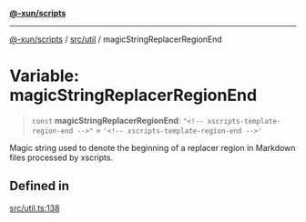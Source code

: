 [**@-xun/scripts**](../../../README.md)

***

[@-xun/scripts](../../../README.md) / [src/util](../README.md) / magicStringReplacerRegionEnd

# Variable: magicStringReplacerRegionEnd

> `const` **magicStringReplacerRegionEnd**: `"<!-- xscripts-template-region-end -->"` = `'<!-- xscripts-template-region-end -->'`

Magic string used to denote the beginning of a replacer region in Markdown
files processed by xscripts.

## Defined in

[src/util.ts:138](https://github.com/Xunnamius/xscripts/blob/28c221bb8a859e69003ba2447e3f5763dc92a0ec/src/util.ts#L138)
